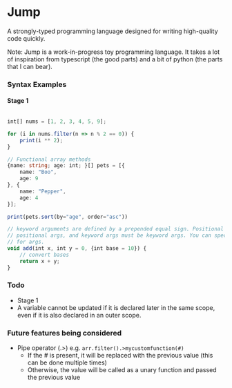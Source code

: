 # Jump

A strongly-typed programming language designed for writing high-quality code quickly.

Note: Jump is a work-in-progress toy programming language. It takes a lot of inspiration
from typescript (the good parts) and a bit of python (the parts that I can bear).

### Syntax Examples

#### Stage 1

```typescript

int[] nums = [1, 2, 3, 4, 5, 9];

for (i in nums.filter(n => n % 2 == 0)) {
	print(i ** 2);
}
```

```typescript
// Functional array methods
{name: string; age: int; }[] pets = [{
	name: "Boo",
    age: 9
}, {
	name: "Pepper",
    age: 4
}];

print(pets.sort(by="age", order="asc"))
```

```typescript
// keyword arguments are defined by a prepended equal sign. Positional args must be
// positional args, and keyword args must be keyword args. You can specify a default value
// for args.
void add(int x, int y = 0, {int base = 10}) {
	// convert bases
    return x + y;
}


```

### Todo

-   Stage 1
-   A variable cannot be updated if it is declared later in the same scope, even if it is also declared in an outer scope.

### Future features being considered

-   Pipe operator (.>) e.g. `arr.filter().>mycustomfunction(#)`
    -   If the # is present, it will be replaced with the previous value (this can be done multiple times)
    -   Otherwise, the value will be called as a unary function and passed the previous value
